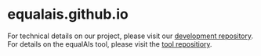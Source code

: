 # equalais.github.io

For technical details on our project, please visit our [development repository](https://github.com/equalais/assembly_equalais).
For details on the equalAIs tool, please visit the [tool repositiory](https://github.com/equalais/equalais_app).
